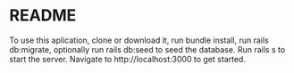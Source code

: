 # README

To use this aplication, clone or download it, run bundle install, run rails db:migrate, optionally run rails db:seed to seed the database.
Run rails s to start the server.
Navigate to http://localhost:3000 to get started.